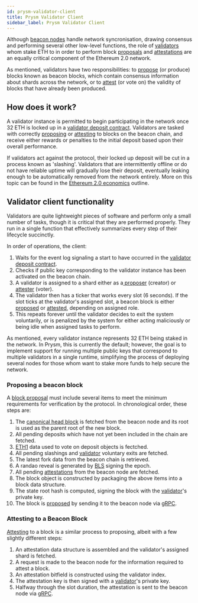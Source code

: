 ```yaml
---
id: prysm-validator-client
title: Prysm Validator Client
sidebar_label: Prysm Validator Client
---
```


Although [beacon nodes](the-beacon-chain.md) handle network syncronisation, drawing consensus and performing several other low-level functions, the role of [validators](../glossaries/terminology.md#validator) whom stake ETH to in order to perform block [proposals](../glossaries/terminology.md#propose) and [attestations](../glossaries/terminology.md#attest) are an equally critical component of the Ethereum 2.0 network.

As mentioned, validators have two responsibilities: to [propose](../glossaries/terminology.md#propose) \(or produce\) blocks known as beacon blocks, which contain consensus information about shards across the network, or to [attest](../glossaries/terminology.md#attest) \(or vote on\) the validity of blocks that have already been produced.

## How does it work?

A validator instance is permitted to begin participating in the network once 32 ETH is locked up in a [validator deposit contract](validator-deposit-contract.md). Validators are tasked with correctly [proposing](../glossaries/terminology.md#propose) or [attesting](../glossaries/terminology.md#attest) to blocks on the beacon chain, and receive either rewards or penalties to the initial deposit based upon their overall performance.

If validators act against the protocol, their locked up deposit will be cut in a process known as 'slashing'. Validators that are intermittently offline or do not have reliable uptime will gradually lose their deposit, eventually leaking enough to be automatically removed from the network entirely. More on this topic can be found in the [Ethereum 2.0 economics](https://docs.ethhub.io/ethereum-roadmap/ethereum-2.0/eth-2.0-economics/) outline.

## Validator client functionality

Validators are quite lightweight pieces of software and perform only a small number of tasks, though it is critical that they are performed properly. They run in a single function that effectively summarizes every step of their lifecycle succinctly.

In order of operations, the client:

1. Waits for the event log signaling a start to have occurred in the [validator deposit contract](validator-deposit-contract.md).
2. Checks if public key corresponding to the validator instance has been activated on the beacon chain.
3. A validator is assigned to a shard either as a[ proposer](../glossaries/terminology.md#proposal-propose) \(creator\) or [attester](../glossaries/terminology.md#attestation-attest) \(voter\).
4. The validator then has a ticker that works every slot \(6 seconds\). If the slot ticks at the validator's assigned slot, a beacon block is either [proposed](../glossaries/terminology.md#propose) or [attested](../glossaries/terminology.md#attest), depending on assigned role.
5. This repeats forever until the validator decides to exit the system voluntarily, or is penalized by the system for either acting maliciously or being idle when assigned tasks to perform.

As mentioned, every validator instance represents 32 ETH being staked in the network. In Prysm, this is currently the default; however, the goal is to implement support for running multiple public keys that correspond to multiple validators in a single runtime, simplifying the process of deploying several nodes for those whom want to stake more funds to help secure the network.

### Proposing a beacon block

A [block proposal](../glossaries/terminology.md#propose) must include several items to meet the minimum requirements for verification by the protocol. In chronological order, these steps are:

1. The [canonical head block](../glossaries/terminology.md#canonical-head-block) is fetched from the beacon node and its root is used as the parent root of the new block.
2. All pending deposits which have not yet been included in the chain are fetched.
3. [ETH1](../glossaries/terminology.md#eth1) data used to vote on deposit objects is fectched.
4. All pending slashings and [validator](../glossaries/terminology.md#validator) voluntary exits are fetched.
5. The latest fork data from the beacon chain is retrieved.
6. A randao reveal is generated by [BLS](bls-signature-aggregation-and-cryptography.md) signing the epoch.
7. All pending [attestations](../glossaries/terminology.md#attest) from the beacon node are fetched.
8. The block object is constructed by packaging the above items into a block data structure.
9. The state root hash is computed, signing the block with the [validator](../glossaries/terminology.md#validator)'s private key.
10. The block is [proposed](../glossaries/terminology.md#propose) by sending it to the beacon node via [gRPC](ethereum-2.0-public-api.md).

### Attesting to a Beacon Block

[Attesting](../glossaries/terminology.md#attest) to a block is a similar process to proposing, albeit with a few slightly different steps:

1. An attestation data structure is assembled and the validator's assigned shard is fetched.
2. A request is made to the beacon node for the information required to attest a block.
3. An attestation bitfield is constructed using the validator index.
4. The attestation key is then signed with a [validator](../glossaries/terminology.md#validator)'s private key.
5. Halfway through the slot duration, the attestation is sent to the beacon node via [gRPC](ethereum-2.0-public-api.md).

